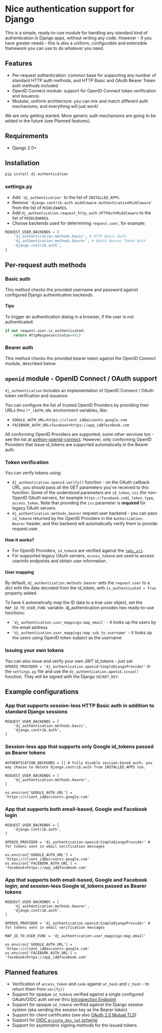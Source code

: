 # Nice authentication support for Django

This is a simple, ready-to-use module for handling any standard kind of authentication in Django apps, without writing any code. However - if you have greater needs - this is also a uniform, configurable and extensible framework you can use to do whatever you need.

## Features
* Per-request authentication: common base for supporting any number of standard HTTP auth methods, and HTTP Basic and OAuth Bearer Token auth methods included
* OpenID Connect module: support for OpenID Connect token verification and issuance.
* Modular, uniform architecture: you can mix and match different auth mechanisms, and everything will just work!

We are only getting started. More generic auth mechanisms are going to be added in the future (see Planned features).

## Requirements
* Django 2.0+

## Installation
```sh
pip install dj-authentication
```

### settings.py
* Add `'dj_authentication'` to the list of `INSTALLED_APPS`.
* Remove `'django.contrib.auth.middleware.AuthenticationMiddleware'` from the list of `MIDDLEWARE`s.
* Add `dj_authentication.request_http_auth.HTTPAuthMiddleware` to the list of `MIDDLEWARE`s.
* Choose backends used for determining `request.user`, for example:
```python
REQUEST_USER_BACKENDS = [
    'dj_authentication.methods.basic', # HTTP Basic Auth
    'dj_authentication.methods.bearer', # OAuth Bearer Token Auth
    'django.contrib.auth',
]
```

## Per-request auth methods

### Basic auth
This method checks the provided username and password against configured Django authentication backends.

#### Tips
To trigger an authentication dialog in a browser, if the user is not authenticated:
```python
if not request.user.is_authenticated:
    return HttpResponse(status=401)
```

### Bearer auth
This method checks the provided bearer token against the OpenID Connect module, described below.

## `openid` module - OpenID Connect / OAuth support
`dj_authentication` includes an implementation of OpenID Connect / OAuth token verification and issuance.

You can configure the list of trusted OpenID Providers by providing their URLs thru `(*_)AUTH_URL` environment variables, like:
* `GOOGLE_AUTH_URL=https://client_id@accounts.google.com`
* `FACEBOOK_AUTH_URL=facebook+https://app_id@facebook.com`

All conforming OpenID Providers are supported; some other services too - see the list at [python-openid-connect](https://gitlab.com/aiakos/python-openid-connect). However, only conforming OpenID Providers that issue id_tokens are supported automatically in the Bearer auth.

### Token verification
You can verify tokens using:
* `dj_authentication.openid.verify()` function - on the OAuth callback URL, you should pass all the GET parameters you've received to this function. Some of the understood parameters are `id_token`, `iss` (for non-OpenID OAuth servers, for example `https://facebook.com`), `token_type`, `access_token`. Note that providing the `iss` parameter is **required** for legacy OAuth servers.
* `dj_authentication.methods.bearer` request.user backend - you can pass `id_token`s returned by the OpenID Providers in the `Authorization: Bearer` header, and this backend will automatically verify them to provide request.user.

#### How it works?
* For OpenID Providers, `id_token`s are verified against the [`jwks_uri`](https://tools.ietf.org/html/rfc8414#section-2).
* For supported legacy OAuth servers, `access_token`s are used to access userinfo endpoints and obtain user information.

#### User mapping
By default, `dj_authentication.methods.bearer` sets the `request.user` to a dict with the data decoded from the id_token, with `is_authenticated = True` property added.

To have it automatically map the ID data to a true user object, set the `MAP_ID_TO_USER_FUNC` variable. dj_authentication provides two ready-to-use functions:
* `'dj_authentication.user_mappings:map_email'` - it looks up the users by the email address
* `'dj_authentication.user_mappings:map_sub_to_username'` - it looks up the users using OpenID token subject as the username

### Issuing your own tokens
You can also issue and verify your own JWT id_tokens - just set `OPENID_PROVIDER = 'dj_authentication.openid:SimpleDjangoProvider'` in the `settings.py` file and use the `dj_authentication.openid.issue()` function. They will be signed with the Django `SECRET_KEY`.

## Example configurations

### App that supports session-less HTTP Basic auth in addition to standard Django sessions
```
REQUEST_USER_BACKENDS = [
    'dj_authentication.methods.basic',
    'django.contrib.auth',
]
```

### Session-less app that supports only Google id_tokens passed as Bearer tokens
```
AUTHENTICATION_BACKENDS = [] # Fully disable session-based auth; you may choose to delete django.contrib.auth from INSTALLED_APPS too.

REQUEST_USER_BACKENDS = [
    'dj_authentication.methods.bearer',
]

os.environ['GOOGLE_AUTH_URL'] = 'https://client_id@accounts.google.com'
```

### App that supports both email-based, Google and Facebook login
```
REQUEST_USER_BACKENDS = [
    'django.contrib.auth',
]

OPENID_PROVIDER = 'dj_authentication.openid:SimpleDjangoProvider' # for tokens sent in email verification messages

os.environ['GOOGLE_AUTH_URL'] = 'https://client_id@accounts.google.com'
os.environ['FACEBOOK_AUTH_URL'] = 'facebook+https://app_id@facebook.com'
```

### App that supports both email-based, Google and Facebook login; and session-less Google id_tokens passed as Bearer tokens
```
REQUEST_USER_BACKENDS = [
    'dj_authentication.methods.bearer',
    'django.contrib.auth',
]

OPENID_PROVIDER = 'dj_authentication.openid:SimpleDjangoProvider' # for tokens sent in email verification messages

MAP_ID_TO_USER_FUNC = 'dj_authentication.user_mappings:map_email'

os.environ['GOOGLE_AUTH_URL'] = 'https://client_id@accounts.google.com'
os.environ['FACEBOOK_AUTH_URL'] = 'facebook+https://app_id@facebook.com'
```

## Planned features
* Verification of `access_token` and `code` against `at_hash` and `c_hash` - to return them from `verify()`
* Support for opaque `id_token`s verified against a single configured OAuth/OIDC auth server thru [Introspection Endpoint](https://tools.ietf.org/html/rfc7662)
* Support for opaque `id_token`s verified against the Django session system (aka sending the session key as the Bearer token)
* Support for client certificates (see also [OAuth 2.0 Mutual TLS](https://tools.ietf.org/html/draft-ietf-oauth-mtls-12))
* Support for [OIDC `private_key_jwt` scheme](https://openid.net/specs/openid-connect-core-1_0.html#ClientAuthentication)
* Support for asymmetric signing methods for the issued tokens
